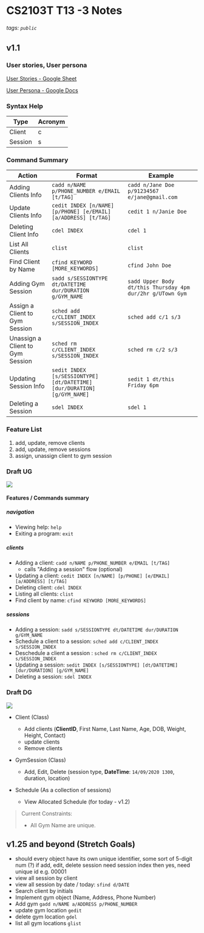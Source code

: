 # CS2103T T13 -3 Notes

###### tags: `public`

## v1.1

### User stories, User persona

[User Stories - Google Sheet](https://docs.google.com/spreadsheets/d/1Wnxh09G_kulcrVm8KdVAO8Plp0QbcuYURpJgDAsRJ8A/edit?usp=sharing)

[User Persona - Google Docs](https://docs.google.com/document/d/10sCbxKIGwXaMuc7OAX-FBAqKdgKGCFyxBUurQ1taiLY/edit?usp=sharing)


### Syntax Help
| Type     | Acronym  | 
| -------- | -------- | 
| Client   | c        | 
| Session  | s        |

### Command Summary 
| Action | Format | Example | 
| -------| -------| --------| 
|Adding Clients  Info| `cadd n/NAME p/PHONE_NUMBER e/EMAIL [t/TAG]`| `cadd n/Jane Doe p/91234567 e/jane@gmail.com`|
|Update Clients Info | `cedit INDEX [n/NAME] [p/PHONE] [e/EMAIL] [a/ADDRESS] [t/TAG]`| `cedit 1 n/Janie Doe`|
|Deleting Client Info |`cdel INDEX` |`cdel 1`|
|List All Clients | `clist`  |  `clist`  |
|Find Client by Name | `cfind KEYWORD [MORE_KEYWORDS]`| `cfind John Doe`|
|Adding Gym Session |`sadd s/SESSIONTYPE dt/DATETIME dur/DURATION g/GYM_NAME` | `sadd Upper Body dt/this Thursday 4pm dur/2hr g/UTown Gym`|
|Assign a Client to Gym Session  |`sched add c/CLIENT_INDEX s/SESSION_INDEX`| `sched add c/1 s/3`|
|Unassign a Client to Gym Session |`sched rm c/CLIENT_INDEX s/SESSION_INDEX`  | `sched rm c/2 s/3` |
|Updating Session Info |`sedit INDEX [s/SESSIONTYPE] [dt/DATETIME] [dur/DURATION] [g/GYM_NAME]`| `sedit 1 dt/this Friday 6pm`|
|Deleting a Session |`sdel INDEX` | `sdel 1`|



### Feature List
1. add, update, remove clients
2. add, update, remove sessions
3. assign, unassign client to gym session

### Draft UG
![](https://i.imgur.com/6V6yt9b.png)

#### Features / Commands summary

##### navigation
- Viewing help: `help`
- Exiting a program: `exit`



##### clients
- Adding a client: `cadd n/NAME p/PHONE_NUMBER e/EMAIL [t/TAG]`
    - calls "Adding a session" flow (optional)
- Updating a client:  `cedit INDEX [n/NAME] [p/PHONE] [e/EMAIL] [a/ADDRESS] [t/TAG]`
- Deleting client: `cdel INDEX`
- Listing all clients: `clist`
- Find client by name: `cfind KEYWORD [MORE_KEYWORDS]`

##### sessions
- Adding a session: `sadd s/SESSIONTYPE dt/DATETIME dur/DURATION g/GYM_NAME`
- Schedule a client to a session: `sched add c/CLIENT_INDEX s/SESSION_INDEX`
- Deschedule a client a session : `sched rm c/CLIENT_INDEX s/SESSION_INDEX` 
- Updating a session: `sedit INDEX [s/SESSIONTYPE] [dt/DATETIME] [dur/DURATION] [g/GYM_NAME]`
- Deleting a session: `sdel INDEX`

### Draft DG
![](https://i.imgur.com/XahU2X1.png)




- Client (Class)
    - Add clients (**ClientID**, First Name, Last Name, Age, DOB, Weight, Height, Contact)
    - update clients
    - Remove clients

- GymSession (Class)
    - Add, Edit, Delete (session type, **DateTime**: `14/09/2020 1300`, duration, location)

- Schedule (As a collection of sessions)
    - View Allocated Schedule (for today - v1.2)



> Current Constraints: 
> * All Gym Name are unique. 


## v1.25 and beyond (Stretch Goals)
- should every object have its own unique identifier, some sort of 5-digit num (?) if add, edit, delete session need session index then yes, need unique id e.g. 00001
- view all session by client
- view all session by date / today: `sfind d/DATE`
- Search client by initials 
- Implement gym object (Name, Address, Phone Number)
- Add gym `gadd n/NAME a/ADDRESS p/PHONE_NUMBER`
- update gym location `gedit`
- delete gym location `gdel`
- list all gym locations `glist`